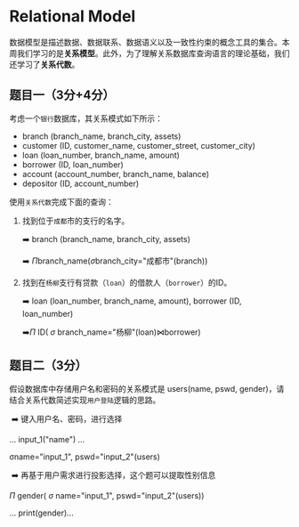 # Relational Model



数据模型是描述数据、数据联系、数据语义以及一致性约束的概念工具的集合。本周我们学习的是**关系模型**。此外，为了理解关系数据库查询语言的理论基础，我们还学习了**关系代数**。



## 题目一（3分+4分）



考虑一个`银行`数据库，其关系模式如下所示：

- branch (branch_name, branch_city, assets)
- customer (ID, customer_name, customer_street, customer_city)
- loan (loan_number, branch_name, amount)
- borrower (ID, loan_number)
- account (account_number, branch_name, balance)
- depositor (ID, account_number)

使用`关系代数`完成下面的查询：

1. 找到位于`成都`市的支行的名字。

   :arrow_right: branch (branch_name, branch_city, assets)

   :arrow_right: $\Pi$branch_name($\sigma$branch_city="成都市"(branch))

2. 找到在`杨柳`支行有贷款（`loan`）的借款人（`borrower`）的ID。

   :arrow_right: loan (loan_number, branch_name, amount), borrower (ID, loan_number)

   :arrow_right:$\Pi$ ID( $\sigma$ branch_name="杨柳"(loan)⋈borrower)

## 题目二（3分）



假设数据库中存储用户名和密码的关系模式是 users(name, pswd, gender)，请结合关系代数简述实现`用户登陆`逻辑的思路。

​	:arrow_right: 键入用户名、密码，进行选择

... input_1("name") ...

σname="input_1", pswd="input_2"(users)

​	:arrow_right: 再基于用户需求进行投影选择，这个题可以提取性别信息

$\Pi$ gender( $\sigma$ name="input_1", pswd="input_2"(users))

... print(gender)...

